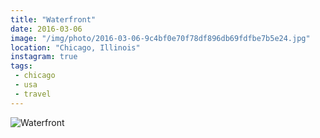 ```yaml
---
title: "Waterfront"
date: 2016-03-06
image: "/img/photo/2016-03-06-9c4bf0e70f78df896db69fdfbe7b5e24.jpg"
location: "Chicago, Illinois"
instagram: true
tags:
 - chicago
 - usa
 - travel
---
```


![Waterfront](/img/photo/2016-03-06-9c4bf0e70f78df896db69fdfbe7b5e24.jpg)
